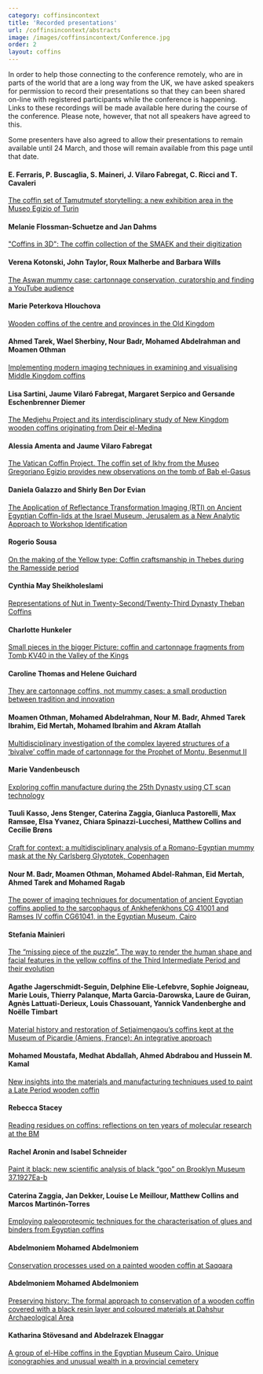 ```yaml
---
category: coffinsincontext
title: 'Recorded presentations'
url: /coffinsincontext/abstracts
image: /images/coffinsincontext/Conference.jpg
order: 2
layout: coffins
---
```


In order to help those connecting to the conference remotely, who are in parts of the world that are a long way from the UK, we have asked speakers 
for permission to record their presentations so that they can been shared on-line with registered participants while the
conference is happening. Links to these recordings will be made available here during the course of the conference. Please note, however, that not all
speakers have agreed to this.

Some presenters have also agreed to allow their presentations to remain available until 24 March, and those will remain available from this page 
until that date. 

#### E. Ferraris, P. Buscaglia, S. Maineri, J. Vilaro Fabregat, C. Ricci and T. Cavaleri
[The coffin set of Tamutmutef storytelling: a new exhibition area in the Museo Egizio of Turin](https://www.dropbox.com/scl/fi/s6y2n7qkf9tcbo48p1k9j/Ferraris_Buscaglia.mp4?rlkey=c5r5tc68dngv2bt5k0gt5box4&dl=0)

#### Melanie Flossman-Schuetze and Jan Dahms
["Coffins in 3D": The coffin collection of the SMAEK and their digitization](https://www.dropbox.com/scl/fi/bjbykfjzekz16ca5tme7m/Flossman-Schuetze.mp4?rlkey=5ja9i67bjlu2pg3adki5zmgch&dl=0)

#### Verena Kotonski, John Taylor, Roux Malherbe and Barbara Wills
[The Aswan mummy case: cartonnage conservation, curatorship and finding a YouTube audience](https://www.dropbox.com/scl/fi/s2pd6k4ggu7zh69zc5fpj/Kotonski_Taylor_Malherbe_Wills.mp4?rlkey=ptygvyk7dc76hp1vop3135e0s&dl=0)

#### Marie Peterkova Hlouchova
[Wooden coffins of the centre and provinces in the Old Kingdom](https://www.dropbox.com/s/d4ygrkg035w9sm8/Peterkova_Hlouchova.mp4?dl=0)

#### Ahmed Tarek, Wael Sherbiny, Nour Badr, Mohamed Abdelrahman and Moamen Othman
[Implementing modern imaging techniques in examining and visualising Middle Kingdom coffins](https://www.dropbox.com/scl/fi/rv94mgew00r7bu5g3yrl6/Tarek_Sherbiny_Badr_Abdelrahman_Othman.mp4?rlkey=0ueiy8z4edz6ivckjv8w1ixz3&dl=0)

#### Lisa Sartini, Jaume Vilaró Fabregat, Margaret Serpico and Gersande Eschenbrenner Diemer
[The Medjehu Project and its interdisciplinary study of New Kingdom wooden coffins originating from Deir el-Medina](https://www.dropbox.com/scl/fi/fqz8bsgkvyrx6ca6pbrx9/Sartini_Vilaro_Fabregat_Serpico_Diemer.mp4?rlkey=gsz0ji0c9htsnjf8m4pj24poh&dl=0)

#### Alessia Amenta and Jaume Vilaro Fabregat
[The Vatican Coffin Project. The coffin set of Ikhy from the Museo Gregoriano Egizio provides new observations on the tomb of Bab el-Gasus](https://www.dropbox.com/scl/fi/hmdcc2bji2wn8gwzemxeg/Jaume_Amenta.mp4?rlkey=e3l1f4hfpwozkm5orz2go87ci&dl=0)

#### Daniela Galazzo and Shirly Ben Dor Evian
[The Application of Reflectance Transformation Imaging (RTI) on Ancient Egyptian Coffin-lids at the Israel Museum, Jerusalem as a New Analytic Approach to Workshop Identification](https://www.dropbox.com/scl/fi/rayf9uii0zd6ds6tpg5tv/Galazzo_Ben_Dor_Evian.mp4?rlkey=xkilgv8zdl80yz24s1lfr9wik&dl=0)

#### Rogerio Sousa
[On the making of the Yellow type: Coffin craftsmanship in Thebes during the Ramesside period](https://www.dropbox.com/scl/fi/8ura8utfr0u4nqiauh6z3/Sousa.mp4?rlkey=y648hg9oowcwg95k5fl6o497u&dl=0)

#### Cynthia May Sheikholeslami
[Representations of Nut in Twenty-Second/Twenty-Third Dynasty Theban Coffins](https://www.dropbox.com/s/wyvm2l8jtl0wqpb/Sheikholeslami.mp4?dl=0)

#### Charlotte Hunkeler
[Small pieces in the bigger Picture: coffin and cartonnage fragments from Tomb KV40 in the Valley of the Kings](https://www.dropbox.com/scl/fi/yufq291s2upc3kh71pwos/Hunkeler.mp4?rlkey=stlhieyeie5hfxq6eckwaq05o&dl=0)

#### Caroline Thomas and Helene Guichard
[They are cartonnage coffins, not mummy cases: a small production between tradition and innovation](https://www.dropbox.com/scl/fi/edfqogva47i2d410ct2q9/Thomas_Guichard.mp4?rlkey=91j61jghds7sis9497bfb32fe&dl=0)

#### Moamen Othman, Mohamed Abdelrahman, Nour M. Badr, Ahmed Tarek Ibrahim, Eid Mertah, Mohamed Ibrahim and Akram Atallah
[Multidisciplinary investigation of the complex layered structures of a ‘bivalve’ coffin made of cartonnage for the Prophet of Montu, Besenmut II](https://www.dropbox.com/scl/fi/kk07ib2y58go2duxknpzc/M_Abdelrahman.mp4?rlkey=5wt7191ydwq17m6ch4nqtvcg7&dl=0)

#### Marie Vandenbeusch
[Exploring coffin manufacture during the 25th Dynasty using CT scan technology](https://www.dropbox.com/scl/fi/7c4tyuc45t7en62wg0c3z/Vandenbeusch.mp4?rlkey=4mmvzuibo66qg0rzmn75n2ih5&dl=0)

#### Tuuli Kasso, Jens Stenger, Caterina Zaggia, Gianluca Pastorelli, Max Ramsøe, Elsa Yvanez, Chiara Spinazzi-Lucchesi, Matthew Collins and Cecilie Brøns
[Craft for context: a multidisciplinary analysis of a Romano-Egyptian mummy mask at the Ny Carlsberg Glyptotek, Copenhagen](https://www.dropbox.com/scl/fi/o4baeznf0aej611urudkr/Kasso.mp4?rlkey=a366678nals4rktggg99rgl5i&dl=0)

#### Nour M. Badr, Moamen Othman, Mohamed Abdel-Rahman, Eid Mertah, Ahmed Tarek and Mohamed Ragab
[The power of imaging techniques for documentation of ancient Egyptian coffins applied to the sarcophagus of Ankhefenkhons CG 41001 and Ramses IV coffin 
CG61041, in the  Egyptian Museum, Cairo](https://www.dropbox.com/scl/fi/pj2f36crdvlgbdsf79jys/Badr.mp4?rlkey=n5bed0ji7866037f9fbaah7zc&dl=0)

#### Stefania Mainieri
[The “missing piece of the puzzle”. The way to render the human shape and facial features in the yellow coffins of the Third Intermediate Period and 
their evolution](https://www.dropbox.com/s/fgh9td88uwtcgty/Mainieri.mp4?dl=0)

#### Agathe Jagerschmidt-Seguin, Delphine Elie-Lefebvre, Sophie Joigneau, Marie Louis, Thierry Palanque, Marta Garcia-Darowska, Laure de Guiran, Agnès Lattuati-Derieux, Louis Chassouant, Yannick Vandenberghe and Noëlle Timbart
[Material history and restoration of Setjaimengaou’s coffins kept at the Museum of Picardie (Amiens, France): An integrative approach](https://www.dropbox.com/scl/fi/gqg3bxc84cyspw1gc5sqz/Timbart.mp4?rlkey=4q66nvyvlbp47qs0r7ztlhgmi&dl=0)

#### Mohamed Moustafa, Medhat Abdallah, Ahmed Abdrabou and Hussein M. Kamal
[New insights into the materials and manufacturing techniques used to paint a Late Period wooden coffin](https://www.dropbox.com/scl/fi/wbghh7yd2w6wmlscnanyz/M_Moustafa.mp4?rlkey=mq4onu62nn1bnclt819om35r6&dl=0)

#### Rebecca Stacey
[Reading residues on coffins: reflections on ten years of molecular research at the BM](https://www.dropbox.com/scl/fi/b99l07g3delq0wgqdcoy3/Stacey.mp4?rlkey=mmcav4ig2usqug4a0cigbsm9y&dl=0)

#### Rachel Aronin and Isabel Schneider
[Paint it black: new scientific analysis of black “goo” on Brooklyn Museum 37.1927Ea-b](https://www.dropbox.com/s/ebpcget1vvzetar/Aronin_Schneider.mp4?dl=0)

#### Caterina Zaggia, Jan Dekker, Louise Le Meillour, Matthew Collins and Marcos Martinón-Torres
[Employing paleoproteomic techniques for the characterisation of glues and binders from Egyptian coffins](https://www.dropbox.com/s/x2mhzorn72oh32m/Zaggia.mp4?dl=0)

#### Abdelmoniem Mohamed Abdelmoniem 
[Conservation processes used on a painted wooden coffin at Saqqara](https://www.dropbox.com/s/m0b1faqftr84m7f/Abdelmoniem1.mp4?dl=0)

#### Abdelmoniem Mohamed Abdelmoniem
[Preserving history: The formal approach to conservation of a wooden coffin covered with a black resin layer and coloured materials at 
Dahshur Archaeological Area](https://www.dropbox.com/s/r0kw3ok0as2jju8/Abdelmoniem2.mp4?dl=0)

#### Katharina Stövesand and Abdelrazek Elnaggar
[A group of el-Hibe coffins in the Egyptian Museum Cairo. Unique iconographies and unusual wealth in a provincial cemetery](https://www.dropbox.com/s/r0kw3ok0as2jju8/Abdelmoniem2.mp4?dl=0)
